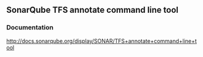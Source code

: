 ## SonarQube TFS annotate command line tool

### Documentation

http://docs.sonarqube.org/display/SONAR/TFS+annotate+command+line+tool
